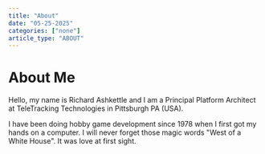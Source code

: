 ```yaml
---
title: "About"
date: "05-25-2025"
categories: ["none"]
article_type: "ABOUT"
---
```


# About Me

Hello, my name is Richard Ashkettle and I am a Principal Platform Architect at TeleTracking Technologies in Pittsburgh PA (USA).

I have been doing hobby game development since 1978 when I first got my hands on a computer. I will never forget those magic words "West of a White House". It was love at first sight.
